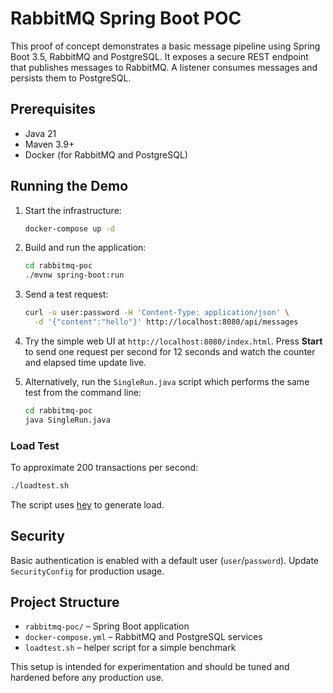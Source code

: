 # RabbitMQ Spring Boot POC

This proof of concept demonstrates a basic message pipeline using Spring Boot 3.5, RabbitMQ and PostgreSQL. It exposes a secure REST endpoint that publishes messages to RabbitMQ. A listener consumes messages and persists them to PostgreSQL.

## Prerequisites
- Java 21
- Maven 3.9+
- Docker (for RabbitMQ and PostgreSQL)

## Running the Demo

1. Start the infrastructure:
   ```bash
   docker-compose up -d
   ```
2. Build and run the application:
   ```bash
   cd rabbitmq-poc
   ./mvnw spring-boot:run
   ```
3. Send a test request:
   ```bash
   curl -u user:password -H 'Content-Type: application/json' \
     -d '{"content":"hello"}' http://localhost:8080/api/messages
   ```

4. Try the simple web UI at `http://localhost:8080/index.html`. Press **Start**
   to send one request per second for 12 seconds and watch the counter and
   elapsed time update live.

5. Alternatively, run the `SingleRun.java` script which performs the same test
   from the command line:
   ```bash
   cd rabbitmq-poc
   java SingleRun.java
   ```

### Load Test
To approximate 200 transactions per second:
```bash
./loadtest.sh
```
The script uses [hey](https://github.com/rakyll/hey) to generate load.

## Security
Basic authentication is enabled with a default user (`user`/`password`). Update `SecurityConfig` for production usage.

## Project Structure
- `rabbitmq-poc/` – Spring Boot application
- `docker-compose.yml` – RabbitMQ and PostgreSQL services
- `loadtest.sh` – helper script for a simple benchmark

This setup is intended for experimentation and should be tuned and hardened before any production use.
